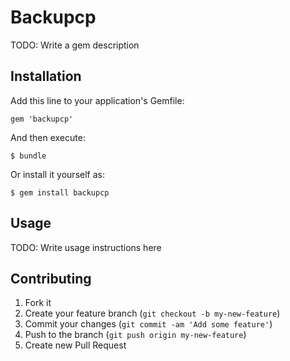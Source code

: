 # Backupcp

TODO: Write a gem description

## Installation

Add this line to your application's Gemfile:

    gem 'backupcp'

And then execute:

    $ bundle

Or install it yourself as:

    $ gem install backupcp

## Usage

TODO: Write usage instructions here

## Contributing

1. Fork it
2. Create your feature branch (`git checkout -b my-new-feature`)
3. Commit your changes (`git commit -am 'Add some feature'`)
4. Push to the branch (`git push origin my-new-feature`)
5. Create new Pull Request
